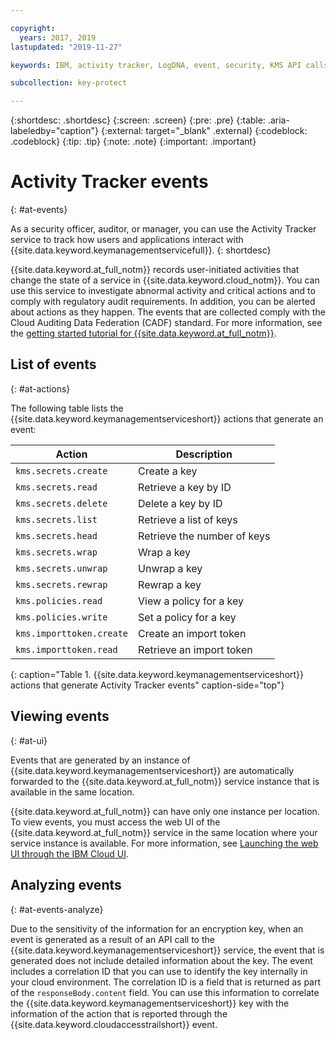 ```yaml
---

copyright:
  years: 2017, 2019
lastupdated: "2019-11-27"

keywords: IBM, activity tracker, LogDNA, event, security, KMS API calls, monitor KMS events

subcollection: key-protect

---
```


{:shortdesc: .shortdesc}
{:screen: .screen}
{:pre: .pre}
{:table: .aria-labeledby="caption"}
{:external: target="_blank" .external}
{:codeblock: .codeblock}
{:tip: .tip}
{:note: .note}
{:important: .important}

<!-- Include your AT events file in the Reference nav group in your toc file. -->

<!-- Make sure that the AT events file has the H1 ID set to: {: #at_events} -->

# Activity Tracker events
{: #at-events}

As a security officer, auditor, or manager, you can use the Activity Tracker service to track how users and applications interact with {{site.data.keyword.keymanagementservicefull}}.
{: shortdesc}

{{site.data.keyword.at_full_notm}} records user-initiated activities that change the state of a service in {{site.data.keyword.cloud_notm}}. You can use this service to investigate abnormal activity and critical actions and to comply with regulatory audit requirements. In addition, you can be alerted about actions as they happen. The events that are collected comply with the Cloud Auditing Data Federation (CADF) standard. For more information, see the [getting started tutorial for {{site.data.keyword.at_full_notm}}](/docs/services/Activity-Tracker-with-LogDNA?topic=logdnaat-getting-started#getting-started).

<!-- If you have multiple events that might not be related, you can create different sections to group them. -->

## List of events
{: #at-actions}

The following table lists the {{site.data.keyword.keymanagementserviceshort}} actions that generate an event:

| Action                   | Description                 |
| ------------------------ | --------------------------- |
| `kms.secrets.create`     | Create a key                |
| `kms.secrets.read`       | Retrieve a key by ID        |
| `kms.secrets.delete`     | Delete a key by ID          |
| `kms.secrets.list`       | Retrieve a list of keys     |
| `kms.secrets.head`       | Retrieve the number of keys |
| `kms.secrets.wrap`       | Wrap a key                  |
| `kms.secrets.unwrap`     | Unwrap a key                |
| `kms.secrets.rewrap`     | Rewrap a key                |
| `kms.policies.read`      | View a policy for a key     |
| `kms.policies.write`     | Set a policy for a key      |
| `kms.importtoken.create` | Create an import token      |
| `kms.importtoken.read`   | Retrieve an import token    |
{: caption="Table 1. {{site.data.keyword.keymanagementserviceshort}} actions that generate Activity Tracker events" caption-side="top"}

## Viewing events
{: #at-ui}

<!-- As in the previous section, there are multiple options. Choose the one that best suits your service, and delete the other ones. --> 

<!-- Option 2: Location based service: A location-based service generates events in the same location where the service instance is provisioned. For example, Certificate Manager. -->

Events that are generated by an instance of {{site.data.keyword.keymanagementserviceshort}} are automatically forwarded to the {{site.data.keyword.at_full_notm}} service instance that is available in the same location. 

{{site.data.keyword.at_full_notm}} can have only one instance per location. To view events, you must access the web UI of the {{site.data.keyword.at_full_notm}} service in the same location where your service instance is available. For more information, see [Launching the web UI through the IBM Cloud UI](/docs/services/Activity-Tracker-with-LogDNA?topic=logdnaat-launch#launch_step2).

## Analyzing events
{: #at-events-analyze}

<!-- Provide information about the events in your service that add additional information in requestData and responseData. See the IAM Events topic for a sample topic that includes this section: https://cloud.ibm.com/docs/services/Activity-Tracker-with-LogDNA?topic=logdnaat-at_events_iam.  -->

Due to the sensitivity of the information for an encryption key, when an event is generated as a result of an API call to the {{site.data.keyword.keymanagementserviceshort}} service, the event that is generated does not include detailed information about the key. The event includes a correlation ID that you can use to identify the key internally in your cloud environment. The correlation ID is a field that is returned as part of the `responseBody.content` field. You can use this information to correlate the {{site.data.keyword.keymanagementserviceshort}} key with the information of the action that is reported through the {{site.data.keyword.cloudaccesstrailshort}} event.
